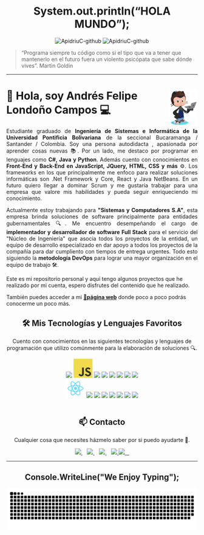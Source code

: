 <!--HEADER-->
<h1 align="center"> System.out.println(“HOLA MUNDO”);  
</h1>
<!--VISITS-->
<p align="center"> 
  <img src="https://komarev.com/ghpvc/?username=ApidriuC&label=Profile%20views&color=42b983&style=flat" alt="ApidriuC-github" />
  <img src="https://img.shields.io/github/followers/ApidriuC?style=social" alt="ApidriuC-github" />
</p>

> “Programa siempre tu código como si el tipo que va a tener que mantenerlo en el futuro fuera un violento psicópata que sabe dónde vives”. Martin Goldin


<hr>
<!--INTRODUCTION-->

# <img src="https://github.com/ApidriuC/ApidriuC/blob/main/octogato.png" width=15% align=right /> 👋 Hola, soy Andrés Felipe Londoño Campos 💻 

<p align="justify">
 Estudiante graduado de <b>Ingeniería de Sistemas e Informática de la Universidad Pontificia Bolivariana</b> de la seccional Bucaramanga / Santander / Colombia. Soy una persona         autodidacta , apasionada por aprender cosas     nuevas 📚. Por un lado, me destaco por programar en lenguajes como <b> C#, Java y Python</b>. Además cuento con conocimientos en <b>Front-End y Back-End   en JavaScript, JQuery, HTML, CSS y más</b> ⚙️. Los frameworks en los que principalmente me enfoco para realizar soluciones informáticas son .Net Framework y Core, React y Java NetBeans. En un futuro quiero llegar a dominar Scrum y me gustaría trabajar para una empresa que valore mis habilidades y pueda seguir enriqueciendo mi       conocimiento.
</p>
<p align="justify">
Actualmente estoy trabajando para <b>"Sistemas y Computadores S.A"</b>, esta empresa brinda soluciones de software principalmente para entidades gubernamentales 🔍. Me encuentro desempeñando el cargo de <b>implementador y desarrollador de software Full Stack</b> para el servicio del "Núcleo de Ingeniería" que asocia todos los proyectos de la entidad, un equipo de desarrollo especializado en dar apoyo a todos los proyectos de la compañía para dar cumpliento con tiempos de entrega urgentes. Todo esto siguiendo la <b>metodología DevOps</b> para lograr una mayor organización en el equipo de trabajo 🛠.
  
Este es mi repositorio personal y aquí tengo algunos proyectos que he realizado por mi cuenta, espero disfrutes del contenido que he realizado.

También puedes acceder a mi <a href="https://apidriuc.github.io/Portafolio_Ing_Andres/" target="_blank">🚀<b>página web</b></a> donde poco a poco podrás conocerme un poco más.
</p>

<!--FAVORITES LANGUAGES-->
<h2 align="center">🛠 Mis Tecnologías y Lenguajes Favoritos </h2>
<p align="center">
  Cuento con conocimientos en las siguientes tecnologías y lenguajes de programación que utilizo comúnmente para la elaboración de soluciones 🔍.
</p>

<!--LOGS-->
<div align="center">
<img height="50" src="https://www.gmkfreelogos.com/logos/J/img/Java-3.gif">
<img height="50" src="https://raw.githubusercontent.com/github/explore/80688e429a7d4ef2fca1e82350fe8e3517d3494d/topics/javascript/javascript.png">
<img height="50" src="https://upload.wikimedia.org/wikipedia/commons/thumb/4/4c/Typescript_logo_2020.svg/1200px-Typescript_logo_2020.svg.png">
<img height="50" src="https://play-lh.googleusercontent.com/85WnuKkqDY4gf6tndeL4_Ng5vgRk7PTfmpI4vHMIosyq6XQ7ZGDXNtYG2s0b09kJMw">
<img height="50" src="https://cdn-icons-png.flaticon.com/512/5968/5968242.png">
<img height="50" src="https://cdn3.iconfinder.com/data/icons/logos-and-brands-adobe/512/267_Python-512.png"> 
<img height="50" src="https://seeklogo.com/images/C/c-sharp-c-logo-02F17714BA-seeklogo.com.png">
<img height="50" src="https://camo.githubusercontent.com/70ea199263787f23ad0f1feaf0c265d3baeb4286dd7089aa56ece4f73ee99f94/68747470733a2f2f63646e2e776f726c64766563746f726c6f676f2e636f6d2f6c6f676f732f626f6f7473747261702d352d312e737667">

</div>
<div align="center">
<img height="50" src="https://raw.githubusercontent.com/github/explore/80688e429a7d4ef2fca1e82350fe8e3517d3494d/topics/react/react.png">
<img height="50" src="https://pluspng.com/img-png/nodejs-logo-png-node-js-development-296.png"> 
<img height="50" src="https://distreau.com/github.svg"> 
<img height="50" src="https://www.returngis.net/wp-content/uploads/2015/11/VS-Code.png"> 
<img height="50" src="https://miro.medium.com/max/650/1*zzvdRmHGGXONZpuQ2FeqsQ.png"> 
<img height="50" src="https://user-images.githubusercontent.com/51419598/152648731-567997ec-ac1c-4a9c-a816-a1fb1882abbe.png"> 
<img height="50" src="https://sybyl.com/wp-content/uploads/2019/11/Oracle-Logo-For-Website.png"> 
<img height="50" src="https://flyclipart.com/thumbs/mysql-logo-mysql-1154602.png"> 


</div>

<br>
 <!--CONTACT-->
<h2 align="center">📫 Contacto </h2>
<p align="center">
  Cualquier cosa que necesites házmelo saber por si puedo ayudarte 💬.
</p>

<p align="center">
    <a href="https://apidriuc.github.io/Portafolio_Ing_Andres/" target="_blank">
        <img loading="lazy" src="https://joseluisgs.github.io/img/favicon.png" 
    height="50">
    </a> &nbsp;&nbsp;
  <a href="https://github.com/ApidriuC" target="_blank">
        <img loading="lazy" src="https://distreau.com/github.svg" 
    height="50">
    </a> &nbsp;&nbsp;
  <a href="https://www.linkedin.com/in/andr%C3%A9s-felipe-londo%C3%B1o-campos-b03741222/" target="_blank">
        <img loading="lazy" src="https://upload.wikimedia.org/wikipedia/commons/thumb/c/ca/LinkedIn_logo_initials.png/768px-LinkedIn_logo_initials.png" 
    height="50">
    </a> &nbsp;&nbsp;
  <a href="mailto:andresfloncam@gmail.com" target="_blank">
        <img loading="lazy" src="https://www.pngmart.com/files/7/E-Mail-PNG-Clipart.png" 
    height="50">
    </a> 
  <a href="https://discordapp.com/users/ApidriuC" target="_blank">
        <img loading="lazy" src="https://logodownload.org/wp-content/uploads/2017/11/discord-logo-4-1.png" 
    height="50"> &nbsp;&nbsp;
    </a>
  </p>
  

<hr>

<h2 align="center">Console.WriteLine("We Enjoy Typing");</h2>

<p align="center">
<!--SNAKE-->
   <img src="https://github.com/ApidriuC/ApidriuC/blob/main/github-contribution-grid-snake.svg" alt="snake">
</p>









